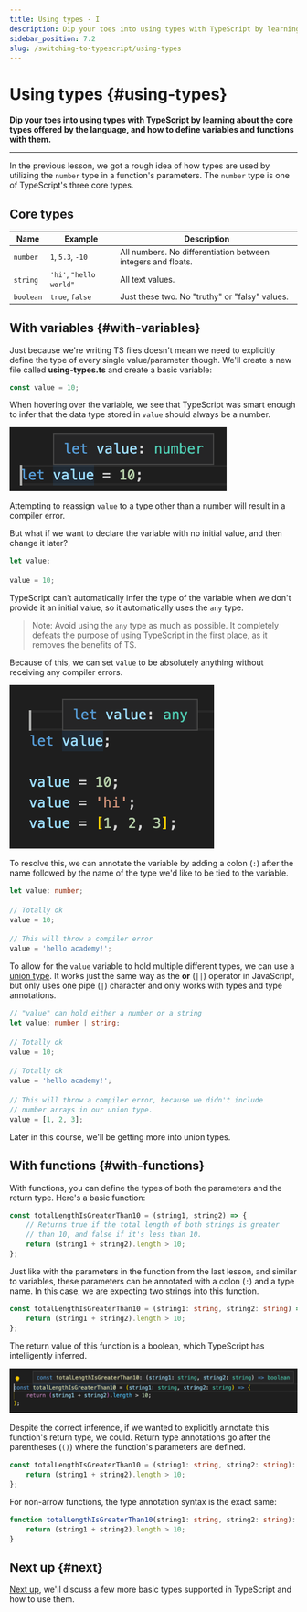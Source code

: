 ```yaml
---
title: Using types - I
description: Dip your toes into using types with TypeScript by learning about the core types offered by the language, and how to define variables and functions with them.
sidebar_position: 7.2
slug: /switching-to-typescript/using-types
---
```


# Using types {#using-types}

**Dip your toes into using types with TypeScript by learning about the core types offered by the language, and how to define variables and functions with them.**

---

In the previous lesson, we got a rough idea of how types are used by utilizing the `number` type in a function's parameters. The `number` type is one of TypeScript's three core types.

## Core types

| Name      | Example                 | Description                                                  |
| --------- | ----------------------- | ------------------------------------------------------------ |
| `number`  | `1`, `5.3`, `-10`       | All numbers. No differentiation between integers and floats. |
| `string`  | `'hi'`, `"hello world"` | All text values.                                             |
| `boolean` | `true`, `false`         | Just these two. No "truthy" or "falsy" values.               |

## With variables {#with-variables}

Just because we're writing TS files doesn't mean we need to explicitly define the type of every single value/parameter though. We'll create a new file called **using-types.ts** and create a basic variable:

```ts
const value = 10;
```

When hovering over the variable, we see that TypeScript was smart enough to infer that the data type stored in `value` should always be a number.

![Type of variable automatically inferred](./images/number-inference.png)

Attempting to reassign `value` to a type other than a number will result in a compiler error.

But what if we want to declare the variable with no initial value, and then change it later?

<!-- eslint-disable -->
```ts
let value;

value = 10;
```

TypeScript can't automatically infer the type of the variable when we don't provide it an initial value, so it automatically uses the `any` type.

> Note: Avoid using the `any` type as much as possible. It completely defeats the purpose of using TypeScript in the first place, as it removes the benefits of TS.

Because of this, we can set `value` to be absolutely anything without receiving any compiler errors.

![TypeScript didn't infer the type](./images/is-any.png)

To resolve this, we can annotate the variable by adding a colon (`:`) after the name followed by the name of the type we'd like to be tied to the variable.

```ts
let value: number;

// Totally ok
value = 10;

// This will throw a compiler error
value = 'hello academy!';
```

To allow for the `value` variable to hold multiple different types, we can use a [union type](https://www.typescriptlang.org/docs/handbook/unions-and-intersections.html). It works just the same way as the **or** (`||`) operator in JavaScript, but only uses one pipe (`|`) character and only works with types and type annotations.

```ts
// "value" can hold either a number or a string
let value: number | string;

// Totally ok
value = 10;

// Totally ok
value = 'hello academy!';

// This will throw a compiler error, because we didn't include
// number arrays in our union type.
value = [1, 2, 3];
```

Later in this course, we'll be getting more into union types.

## With functions {#with-functions}

With functions, you can define the types of both the parameters and the return type. Here's a basic function:

```ts
const totalLengthIsGreaterThan10 = (string1, string2) => {
    // Returns true if the total length of both strings is greater
    // than 10, and false if it's less than 10.
    return (string1 + string2).length > 10;
};
```

Just like with the parameters in the function from the last lesson, and similar to variables, these parameters can be annotated with a colon (`:`) and a type name. In this case, we are expecting two strings into this function.

```ts
const totalLengthIsGreaterThan10 = (string1: string, string2: string) => {
    return (string1 + string2).length > 10;
};
```

The return value of this function is a boolean, which TypeScript has intelligently inferred.

![Return type inferred](./images/return-inferred.png)

Despite the correct inference, if we wanted to explicitly annotate this function's return type, we could. Return type annotations go after the parentheses (`()`) where the function's parameters are defined.

```ts
const totalLengthIsGreaterThan10 = (string1: string, string2: string): boolean => {
    return (string1 + string2).length > 10;
};
```

For non-arrow functions, the type annotation syntax is the exact same:

```ts
function totalLengthIsGreaterThan10(string1: string, string2: string): boolean {
    return (string1 + string2).length > 10;
}
```

## Next up {#next}

[Next up](./using_types_continued.md), we'll discuss a few more basic types supported in TypeScript and how to use them.
